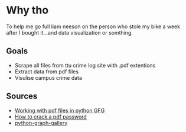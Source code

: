 # Why tho
To help me go full liam neeson on the person who stole my bike a week after I bought it...and data visualization or somthing. 
## Goals 
- Scrape all files from ttu crime log site with .pdf extentions 
- Extract data from pdf files
- Visulise campus crime data 
## Sources 
- [Working with pdf files in python GFG](https://www.geeksforgeeks.org/working-with-pdf-files-in-python/)
- [How to crack a pdf password](https://ourcodeworld.com/articles/read/939/how-to-crack-a-pdf-password-with-brute-force-using-john-the-ripper-in-kali-linux)
- [python-graph-gallery](https://python-graph-gallery.com/)

